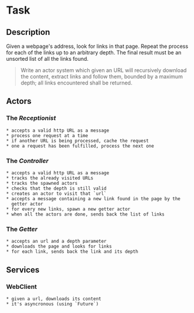 # Task

## Description

Given a webpage's address, look for links in that page. Repeat the process
for each of the links up to an arbitrary depth.
The final result must be an unsorted list of all the links found.

> Write an actor system which given an URL will recursively download the content,
extract links and follow them, bounded by a maximum depth; all links
encountered shall be returned.

## Actors

### The _Receptionist_

    * accepts a valid http URL as a message
    * process one request at a time
    * if another URL is being processed, cache the request
    * one a request has been fulfilled, process the next one

### The _Controller_

    * accepts a valid http URL as a message
    * tracks the already visited URLs
    * tracks the spawned actors
    * checks that the depth is still valid
    * creates an actor to visit that `url`
    * accepts a message containing a new link found in the page by the
      getter actor
    * for every new links, spawn a new getter actor
    * when all the actors are done, sends back the list of links
    
    
### The _Getter_

    * accepts an url and a depth parameter
    * downloads the page and looks for links
    * for each link, sends back the link and its depth

## Services

### WebClient

    * given a url, downloads its content
    * it's asyncronous (using `Future`)